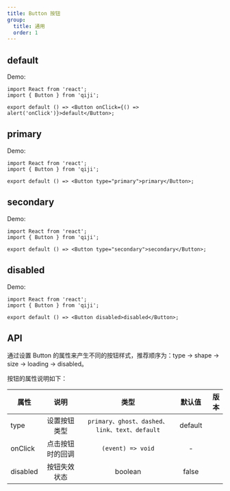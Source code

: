 ```yaml
---
title: Button 按钮
group:
  title: 通用
  order: 1
---
```


## default

Demo:

```tsx
import React from 'react';
import { Button } from 'qiji';

export default () => <Button onClick={() => alert('onClick')}>default</Button>;
```

## primary

Demo:

```tsx
import React from 'react';
import { Button } from 'qiji';

export default () => <Button type="primary">primary</Button>;
```

## secondary

Demo:

```tsx
import React from 'react';
import { Button } from 'qiji';

export default () => <Button type="secondary">secondary</Button>;
```

## disabled

Demo:

```tsx
import React from 'react';
import { Button } from 'qiji';

export default () => <Button disabled>disabled</Button>;
```

## API

通过设置 Button 的属性来产生不同的按钮样式，推荐顺序为：type -> shape -> size -> loading -> disabled。

按钮的属性说明如下：

| 属性     |       说明       |                     类型                      | 默认值  | 版本 |
| -------- | :--------------: | :-------------------------------------------: | :-----: | ---: |
| type     |   设置按钮类型   | `primary、ghost、dashed、link、text、default` | default |      |
| onClick  | 点击按钮时的回调 |               `(event) => void`               |    -    |      |
| disabled |   按钮失效状态   |                    boolean                    |  false  |      |
